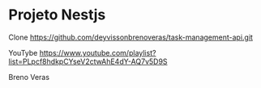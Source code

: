 # Projeto Nestjs

Clone
https://github.com/deyvissonbrenoveras/task-management-api.git

YouTybe
https://www.youtube.com/playlist?list=PLpcf8hdkpCYseV2ctwAhE4dY-AQ7v5D9S

Breno Veras
